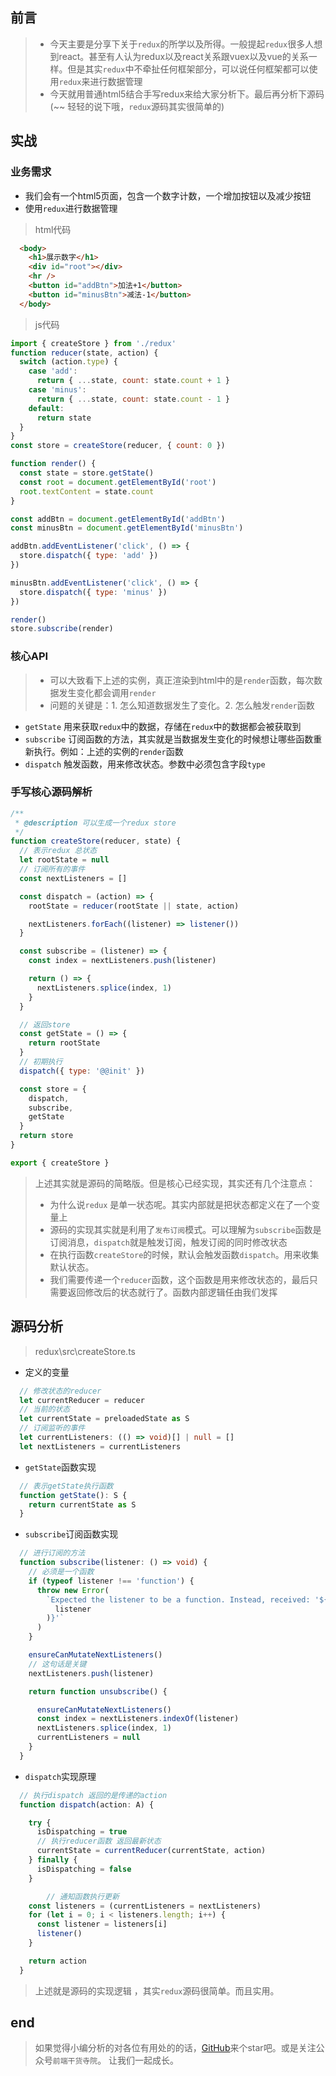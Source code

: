 ## 前言
> - 今天主要是分享下关于`redux`的所学以及所得。一般提起`redux`很多人想到react。甚至有人认为redux以及react关系跟vuex以及vue的关系一样。但是其实`redux`中不牵扯任何框架部分，可以说任何框架都可以使用`redux`来进行数据管理
> - 今天就用普通html5结合手写redux来给大家分析下。最后再分析下源码(~~ 轻轻的说下哦，`redux`源码其实很简单的)

## 实战
### 业务需求
- 我们会有一个html5页面，包含一个数字计数，一个增加按钮以及减少按钮
- 使用`redux`进行数据管理
> html代码
```html
  <body>
    <h1>展示数字</h1>
    <div id="root"></div>
    <hr />
    <button id="addBtn">加法+1</button>
    <button id="minusBtn">减法-1</button>
  </body>
```
> js代码
```js
import { createStore } from './redux'
function reducer(state, action) {
  switch (action.type) {
    case 'add':
      return { ...state, count: state.count + 1 }
    case 'minus':
      return { ...state, count: state.count - 1 }
    default:
      return state
  }
}
const store = createStore(reducer, { count: 0 })

function render() {
  const state = store.getState()
  const root = document.getElementById('root')
  root.textContent = state.count
}

const addBtn = document.getElementById('addBtn')
const minusBtn = document.getElementById('minusBtn')

addBtn.addEventListener('click', () => {
  store.dispatch({ type: 'add' })
})

minusBtn.addEventListener('click', () => {
  store.dispatch({ type: 'minus' })
})

render()
store.subscribe(render)
```
### 核心API
> - 可以大致看下上述的实例，真正渲染到html中的是`render`函数，每次数据发生变化都会调用`render`
> - 问题的关键是：1. 怎么知道数据发生了变化。2. 怎么触发`render`函数
- `getState`  用来获取`redux`中的数据，存储在`redux`中的数据都会被获取到
- `subscribe` 订阅函数的方法，其实就是当数据发生变化的时候想让哪些函数重新执行。例如：上述的实例的`render`函数
- `dispatch` 触发函数，用来修改状态。参数中必须包含字段`type`
### 手写核心源码解析
```js
/**
 * @description 可以生成一个redux store
 */
function createStore(reducer, state) {
  // 表示redux 总状态
  let rootState = null
  // 订阅所有的事件
  const nextListeners = []

  const dispatch = (action) => {
    rootState = reducer(rootState || state, action)

    nextListeners.forEach((listener) => listener())
  }

  const subscribe = (listener) => {
    const index = nextListeners.push(listener)

    return () => {
      nextListeners.splice(index, 1)
    }
  }

  // 返回store
  const getState = () => {
    return rootState
  }
  // 初期执行
  dispatch({ type: '@@init' })

  const store = {
    dispatch,
    subscribe,
    getState
  }
  return store
}

export { createStore }
```
> 上述其实就是源码的简略版。但是核心已经实现，其实还有几个注意点：
> - 为什么说`redux` 是单一状态呢。其实内部就是把状态都定义在了一个变量上
> - 源码的实现其实就是利用了`发布订阅`模式。可以理解为`subscribe`函数是订阅消息，`dispatch`就是触发订阅，触发订阅的同时修改状态
> - 在执行函数`createStore`的时候，默认会触发函数`dispatch`。用来收集默认状态。
> - 我们需要传递一个`reducer`函数，这个函数是用来修改状态的，最后只需要返回修改后的状态就行了。函数内部逻辑任由我们发挥
## 源码分析
>  redux\src\createStore.ts
- 定义的变量
```ts
  // 修改状态的reducer
  let currentReducer = reducer
  // 当前的状态
  let currentState = preloadedState as S
  // 订阅监听的事件
  let currentListeners: (() => void)[] | null = []
  let nextListeners = currentListeners
```
- `getState`函数实现
```ts
  // 表示getState执行函数
  function getState(): S {
    return currentState as S
  }
```
- `subscribe`订阅函数实现
```ts
  // 进行订阅的方法
  function subscribe(listener: () => void) {
    // 必须是一个函数
    if (typeof listener !== 'function') {
      throw new Error(
        `Expected the listener to be a function. Instead, received: '${kindOf(
          listener
        )}'`
      )
    }

    ensureCanMutateNextListeners()
    // 这句话是关键
    nextListeners.push(listener)

    return function unsubscribe() {

      ensureCanMutateNextListeners()
      const index = nextListeners.indexOf(listener)
      nextListeners.splice(index, 1)
      currentListeners = null
    }
  }
```
- `dispatch`实现原理
```ts
  // 执行dispatch 返回的是传递的action
  function dispatch(action: A) {

    try {
      isDispatching = true
      // 执行reducer函数 返回最新状态
      currentState = currentReducer(currentState, action)
    } finally {
      isDispatching = false
    }

		// 通知函数执行更新
    const listeners = (currentListeners = nextListeners)
    for (let i = 0; i < listeners.length; i++) {
      const listener = listeners[i]
      listener()
    }

    return action
  }
```
> 上述就是源码的实现逻辑 ，其实`redux`源码很简单。而且实用。
## end
> 如果觉得小编分析的对各位有用处的的话，[GitHub](https://github.com/a572251465)来个star吧。或是关注公众号`前端干货寺院`。 让我们一起成长。
